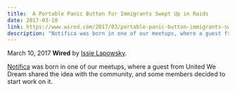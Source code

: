 ```yaml
---
title:  A Portable Panic Button for Immigrants Swept Up in Raids
date: 2017-03-10
link: https://www.wired.com/2017/03/portable-panic-button-immigrants-swept-raids/
description: "Notifica was born in one of our meetups, where a guest from United We Dream shared the idea with the community, and some members decided to start work on it."
---
```


March 10, 2017 **Wired** by [Issie Lapowsky](https://twitter.com/issielapowsky).

[Notifica](http://notifica.us) was born in one of our meetups, where a guest from United We Dream shared the idea with the community, and some members decided to start work on it.
